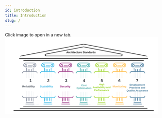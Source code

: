 ```yaml
---
id: introduction
title: Introduction
slug: /
---
```


Click image to open in a new tab. 
[![](./docs-images/architecture-pillars.png)](./docs-images/architecture-pillars.png)